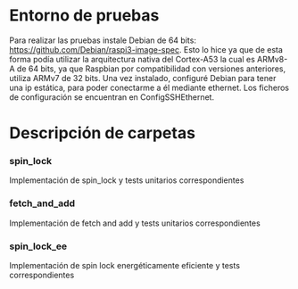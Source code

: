# Entorno de pruebas
Para realizar las pruebas instale Debian de 64 bits: https://github.com/Debian/raspi3-image-spec.
Esto lo hice ya que de esta forma podía utilizar la arquitectura nativa del Cortex-A53 la cual es ARMv8-A de 64 bits, ya que Raspbian por compatibilidad con versiones anteriores, utiliza ARMv7 de 32 bits.
Una vez instalado, configuré Debian para tener una ip estática, para poder conectarme a él mediante ethernet. Los ficheros de configuración se encuentran en ConfigSSHEthernet.

# Descripción de carpetas
### spin_lock
Implementación de spin_lock y tests unitarios correspondientes

### fetch_and_add
Implementación de fetch and add y tests unitarios correspondientes

### spin_lock_ee
Implementación de spin lock energéticamente eficiente y tests correspondientes